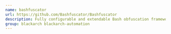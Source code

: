 ```yaml
---
name: bashfuscator
url: https://github.com/Bashfuscator/Bashfuscator
description: Fully configurable and extendable Bash obfuscation framework.
group: blackarch blackarch-automation
---
```

